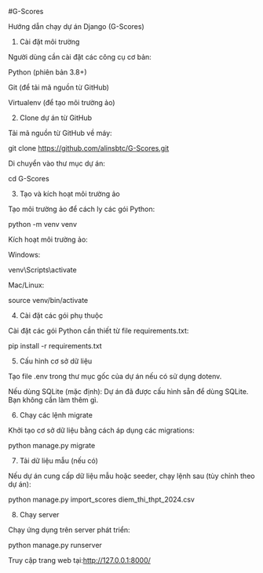 #G-Scores

Hướng dẫn chạy dự án Django (G-Scores)

1. Cài đặt môi trường

Người dùng cần cài đặt các công cụ cơ bản:

Python (phiên bản 3.8+)

Git (để tải mã nguồn từ GitHub)

Virtualenv (để tạo môi trường ảo)

2. Clone dự án từ GitHub

Tải mã nguồn từ GitHub về máy:

git clone https://github.com/alinsbtc/G-Scores.git

Di chuyển vào thư mục dự án:

cd G-Scores

3. Tạo và kích hoạt môi trường ảo

Tạo môi trường ảo để cách ly các gói Python:

python -m venv venv

Kích hoạt môi trường ảo:

Windows:

venv\Scripts\activate

Mac/Linux:

source venv/bin/activate

4. Cài đặt các gói phụ thuộc

Cài đặt các gói Python cần thiết từ file requirements.txt:

pip install -r requirements.txt

5. Cấu hình cơ sở dữ liệu

Tạo file .env trong thư mục gốc của dự án nếu có sử dụng dotenv.

Nếu dùng SQLite (mặc định):
Dự án đã được cấu hình sẵn để dùng SQLite. Bạn không cần làm thêm gì.

6. Chạy các lệnh migrate

Khởi tạo cơ sở dữ liệu bằng cách áp dụng các migrations:

python manage.py migrate

7. Tải dữ liệu mẫu (nếu có)

Nếu dự án cung cấp dữ liệu mẫu hoặc seeder, chạy lệnh sau (tùy chỉnh theo dự án):

python manage.py import_scores diem_thi_thpt_2024.csv

8. Chạy server

Chạy ứng dụng trên server phát triển:

python manage.py runserver

Truy cập trang web tại:http://127.0.0.1:8000/
